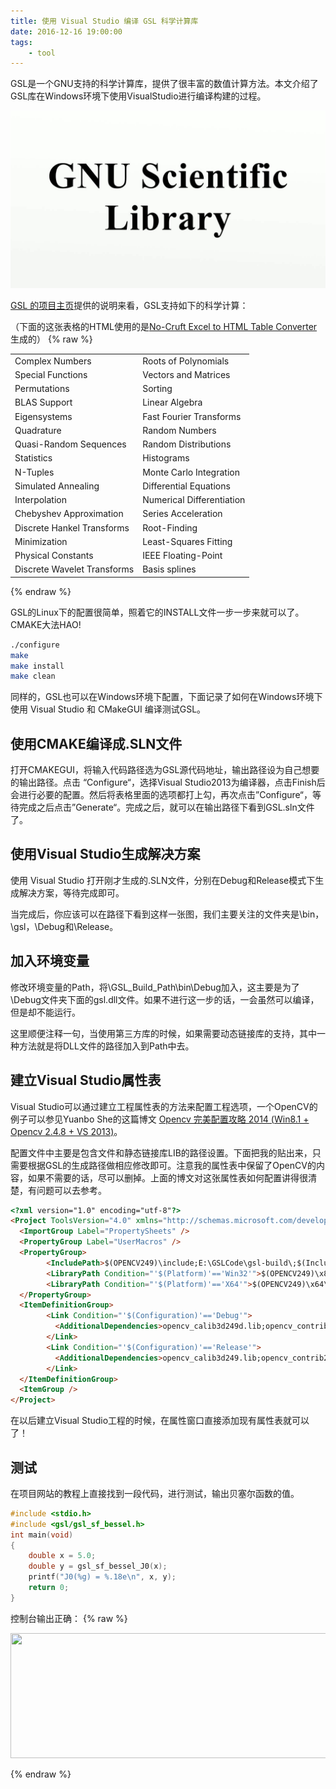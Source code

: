 ```yaml
---
title: 使用 Visual Studio 编译 GSL 科学计算库
date: 2016-12-16 19:00:00
tags:
    - tool
---
```


GSL是一个GNU支持的科学计算库，提供了很丰富的数值计算方法。本文介绍了GSL库在Windows环境下使用VisualStudio进行编译构建的过程。

![GSL is GNU Sentific Library](/img/gsl_picture.jpg)
<!-- more -->
[GSL 的项目主页](http://www.gnu.org/software/gsl/)提供的说明来看，GSL支持如下的科学计算：


（下面的这张表格的HTML使用的是[No-Cruft Excel to HTML Table Converter](http://pressbin.com/tools/excel_to_html_table/index.html)生成的）
{% raw %}
<table>
   <tr>
      <td>Complex Numbers </td>
      <td>Roots of Polynomials</td>
   </tr>
   <tr>
      <td>Special Functions </td>
      <td>Vectors and Matrices</td>
   </tr>
   <tr>
      <td>Permutations </td>
      <td>Sorting</td>
   </tr>
   <tr>
      <td>BLAS Support </td>
      <td>Linear Algebra</td>
   </tr>
   <tr>
      <td>Eigensystems </td>
      <td>Fast Fourier Transforms</td>
   </tr>
   <tr>
      <td>Quadrature </td>
      <td>Random Numbers</td>
   </tr>
   <tr>
      <td>Quasi-Random Sequences </td>
      <td>Random Distributions</td>
   </tr>
   <tr>
      <td>Statistics </td>
      <td>Histograms</td>
   </tr>
   <tr>
      <td>N-Tuples </td>
      <td>Monte Carlo Integration</td>
   </tr>
   <tr>
      <td>Simulated Annealing </td>
      <td>Differential Equations</td>
   </tr>
   <tr>
      <td>Interpolation </td>
      <td>Numerical Differentiation</td>
   </tr>
   <tr>
      <td>Chebyshev Approximation </td>
      <td>Series Acceleration</td>
   </tr>
   <tr>
      <td>Discrete Hankel Transforms </td>
      <td>Root-Finding</td>
   </tr>
   <tr>
      <td>Minimization </td>
      <td>Least-Squares Fitting</td>
   </tr>
   <tr>
      <td>Physical Constants </td>
      <td>IEEE Floating-Point</td>
   </tr>
   <tr>
      <td>Discrete Wavelet Transforms </td>
      <td>Basis splines</td>
   </tr>
</table>
{% endraw %}

GSL的Linux下的配置很简单，照着它的INSTALL文件一步一步来就可以了。CMAKE大法HAO!

``` bash
./configure
make
make install
make clean
```

同样的，GSL也可以在Windows环境下配置，下面记录了如何在Windows环境下使用 Visual Studio 和 CMakeGUI 编译测试GSL。

## 使用CMAKE编译成.SLN文件

打开CMAKEGUI，将输入代码路径选为GSL源代码地址，输出路径设为自己想要的输出路径。点击 “Configure“，选择Visual Studio2013为编译器，点击Finish后会进行必要的配置。然后将表格里面的选项都打上勾，再次点击”Configure“，等待完成之后点击”Generate“。完成之后，就可以在输出路径下看到GSL.sln文件了。

## 使用Visual Studio生成解决方案

使用 Visual Studio 打开刚才生成的.SLN文件，分别在Debug和Release模式下生成解决方案，等待完成即可。

当完成后，你应该可以在路径下看到这样一张图，我们主要关注的文件夹是\bin，\gsl，\Debug和\Release。


## 加入环境变量

修改环境变量的Path，将\GSL_Build_Path\bin\Debug加入，这主要是为了\Debug文件夹下面的gsl.dll文件。如果不进行这一步的话，一会虽然可以编译，但是却不能运行。

这里顺便注释一句，当使用第三方库的时候，如果需要动态链接库的支持，其中一种方法就是将DLL文件的路径加入到Path中去。

## 建立Visual Studio属性表

Visual Studio可以通过建立工程属性表的方法来配置工程选项，一个OpenCV的例子可以参见Yuanbo She的这篇博文 [Opencv 完美配置攻略 2014 (Win8.1 + Opencv 2.4.8 + VS 2013)](http://my.phirobot.com/blog/2014-02-opencv_configuration_in_vs.html)。

配置文件中主要是包含文件和静态链接库LIB的路径设置。下面把我的贴出来，只需要根据GSL的生成路径做相应修改即可。注意我的属性表中保留了OpenCV的内容，如果不需要的话，尽可以删掉。上面的博文对这张属性表如何配置讲得很清楚，有问题可以去参考。

``` html
<?xml version="1.0" encoding="utf-8"?>
<Project ToolsVersion="4.0" xmlns="http://schemas.microsoft.com/developer/msbuild/2003">
  <ImportGroup Label="PropertySheets" />
  <PropertyGroup Label="UserMacros" />
  <PropertyGroup>
        <IncludePath>$(OPENCV249)\include;E:\GSLCode\gsl-build\;$(IncludePath)</IncludePath>
        <LibraryPath Condition="'$(Platform)'=='Win32'">$(OPENCV249)\x86\vc12\lib;E:\GSLCode\gsl-build\Debug;$(LibraryPath)</LibraryPath>
        <LibraryPath Condition="'$(Platform)'=='X64'">$(OPENCV249)\x64\vc12\lib;E:\GSLCode\gsl-build\Debug;$(LibraryPath)</LibraryPath>
  </PropertyGroup>
  <ItemDefinitionGroup>
        <Link Condition="'$(Configuration)'=='Debug'">
          <AdditionalDependencies>opencv_calib3d249d.lib;opencv_contrib249d.lib;opencv_core249d.lib;opencv_features2d249d.lib;opencv_flann249d.lib;opencv_gpu249d.lib;opencv_highgui249d.lib;opencv_imgproc249d.lib;opencv_legacy249d.lib;opencv_ml249d.lib;opencv_nonfree249d.lib;opencv_objdetect249d.lib;opencv_ocl249d.lib;opencv_photo249d.lib;opencv_stitching249d.lib;opencv_superres249d.lib;opencv_ts249d.lib;opencv_video249d.lib;opencv_videostab249d.lib;gsl.lib;gslcblas.lib;%(AdditionalDependencies)</AdditionalDependencies>
        </Link>
        <Link Condition="'$(Configuration)'=='Release'">
          <AdditionalDependencies>opencv_calib3d249.lib;opencv_contrib249.lib;opencv_core249.lib;opencv_features2d249.lib;opencv_flann249.lib;opencv_gpu249.lib;opencv_highgui249.lib;opencv_imgproc249.lib;opencv_legacy249.lib;opencv_ml249.lib;opencv_nonfree249.lib;opencv_objdetect249.lib;opencv_ocl249.lib;opencv_photo249.lib;opencv_stitching249.lib;opencv_superres249.lib;opencv_ts249.lib;opencv_video249.lib;opencv_videostab249.lib;gsl.lib;gslcblas.lib;%(AdditionalDependencies)</AdditionalDependencies>
        </Link>
  </ItemDefinitionGroup>
  <ItemGroup />
</Project>
```

在以后建立Visual Studio工程的时候，在属性窗口直接添加现有属性表就可以了！

## 测试

在项目网站的教程上直接找到一段代码，进行测试，输出贝塞尔函数的值。


``` cpp
#include <stdio.h>
#include <gsl/gsl_sf_bessel.h>
int main(void)
{
	double x = 5.0;
	double y = gsl_sf_bessel_J0(x);
	printf("J0(%g) = %.18e\n", x, y);
	return 0;
}
```

控制台输出正确：
{% raw %}
<p><img src="http://i.imgur.com/uXhVvwS.jpg" width="600" height="200"></p>
{% endraw %}

